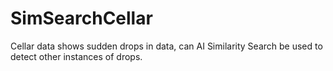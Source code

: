 # SimSearchCellar
Cellar data shows sudden drops in data, can AI Similarity Search be used to detect other instances of drops.
